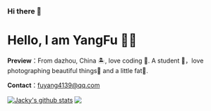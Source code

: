 ### Hi there 👋
# Hello, I am YangFu 👏🏻

**Preview**：From dazhou, China 🏝, love coding 🐍. A student 🏫，love photographing beautiful things🌿 and a little fat🍔.

**Contact**：fuyang4139@qq.com

<a href="https://github.com/yangfu4139"><img align="center" src="https://github-readme-stats.vercel.app/api?username=jackyfzh&show_icons=true&include_all_commits=true&theme=vue&hide_border=true" alt="Jacky's github stats" /></a> 
<a href="https://github.com/yangfu4139"><img align="center" src="https://github-readme-stats.vercel.app/api/top-langs/?username=jackyfzh&layout=compact&theme=vue&hide_border=true" /></a>
